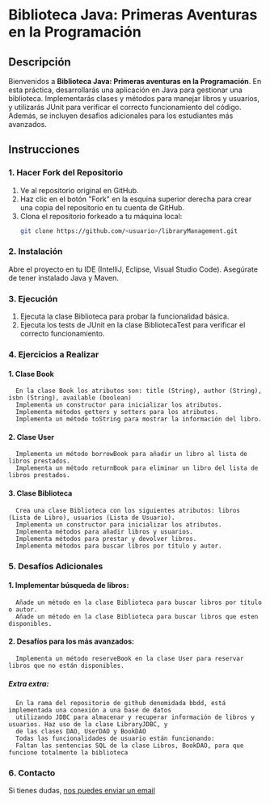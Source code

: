 # Biblioteca Java: Primeras Aventuras en la Programación

## Descripción

Bienvenidos a **Biblioteca Java: Primeras aventuras en la Programación**.
En esta práctica, desarrollarás una aplicación en Java para gestionar una biblioteca. Implementarás clases y métodos para manejar libros y usuarios, y utilizarás JUnit para verificar el correcto funcionamiento del código. Además, se incluyen desafíos adicionales para los estudiantes más avanzados.

## Instrucciones

### 1. Hacer Fork del Repositorio

1. Ve al repositorio original en GitHub.
2. Haz clic en el botón "Fork" en la esquina superior derecha para crear una copia del repositorio en tu cuenta de GitHub.
3. Clona el repositorio forkeado a tu máquina local:
   ```bash
   git clone https://github.com/<usuario>/libraryManagement.git
   ```
### 2. Instalación
Abre el proyecto en tu IDE (IntelliJ, Eclipse, Visual Studio Code).
Asegúrate de tener instalado Java y Maven.

### 3. Ejecución

1.  Ejecuta la clase Biblioteca para probar la funcionalidad básica.
2.  Ejecuta los tests de JUnit en la clase BibliotecaTest para verificar el correcto funcionamiento.

### 4.  Ejercicios a Realizar

#### 1. Clase Book
      En la clase Book los atributos son: title (String), author (String), isbn (String), available (boolean)
      Implementa un constructor para inicializar los atributos.
      Implementa métodos getters y setters para los atributos.
      Implementa un método toString para mostrar la información del libro.

#### 2. Clase User
      Implementa un método borrowBook para añadir un libro al lista de libros prestados.
      Implementa un método returnBook para eliminar un libro del lista de libros prestados.

#### 3. Clase Biblioteca
      Crea una clase Biblioteca con los siguientes atributos: libros (Lista de Libro), usuarios (Lista de Usuario).
      Implementa un constructor para inicializar los atributos.
      Implementa métodos para añadir libros y usuarios.
      Implementa métodos para prestar y devolver libros.
      Implementa métodos para buscar libros por título y autor.

### 5. Desafíos Adicionales

#### 1. Implementar búsqueda de libros:

      Añade un método en la clase Biblioteca para buscar libros por título o autor.
      Añade un método en la clase Biblioteca para buscar libros que esten disponibles.

#### 2. Desafíos para los más avanzados:

      Implementa un método reserveBook en la clase User para reservar libros que no están disponibles.
##### Extra extra:
      En la rama del repositorio de github denomidada bbdd, está implementada una conexión a una base de datos 
      utilizando JDBC para almacenar y recuperar información de libros y usuarios. Haz uso de la clase LibraryJDBC, y
      de las clases DAO, UserDAO y BookDAO
      Todas las funcionalidades de usuario están funcionando:
      Faltan las sentencias SQL de la clase Libros, BookDAO, para que funcione totalmente la biblioteca

### 6. Contacto
Si tienes dudas, [nos puedes enviar un email](ing-tomillo-java@ing.com)